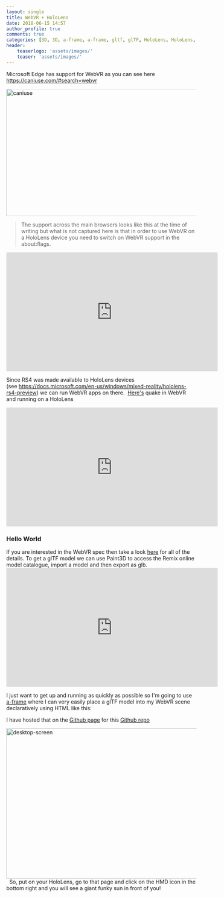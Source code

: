 ```yaml
---
layout: single
title: WebVR + HoloLens
date: 2018-06-15 14:57
author_profile: true
comments: true
categories: [3D, 3D, a-frame, a-frame, gltf, glTF, HoloLens, HoloLens, WebVR, webvr]
header:
    teaserlogo: 'assets/images/'
    teaser: 'assets/images/'
---
```

Microsoft Edge has support for WebVR as you can see here <a href="https://caniuse.com/#search=webvr">https://caniuse.com/#search=webvr</a>

<a href="http://peted.azurewebsites.net/wp-content/uploads/2018/06/caniuse.png"><img style="display: inline; background-image: none;" title="caniuse" src="http://peted.azurewebsites.net/wp-content/uploads/2018/06/caniuse_thumb.png" alt="caniuse" width="670" height="337" border="0" /></a>
<blockquote>The support across the main browsers looks like this at the time of writing but what is not captured here is that in order to use WebVR on a HoloLens device you need to switch on WebVR support in the about:flags.</blockquote>
<iframe src="https://www.youtube.com/embed/Vz9JqsV7HcM" width="560" height="315" frameborder="0" allowfullscreen="allowfullscreen">&lt;/iframe</iframe>

Since RS4 was made available to HoloLens devices (see https://docs.microsoft.com/en-us/windows/mixed-reality/hololens-rs4-preview) we can run WebVR apps on there.  <a href="http://media.tojicode.com/q3bsp/" target="_blank" rel="noopener">Here's</a> quake in WebVR and running on a HoloLens

<iframe src="https://www.youtube.com/embed/mjkEjSM_sAY" width="560" height="315" frameborder="0" allowfullscreen="allowfullscreen"></iframe>
<h3>Hello World</h3>
If you are interested in the WebVR spec then take a look <a href="https://immersive-web.github.io/webvr/spec/1.1/" target="_blank" rel="noopener">here</a> for all of the details. To get a glTF model we can use Paint3D to access the Remix online model catalogue, import a model and then export as glb.

<iframe src="https://www.youtube.com/embed/cfVRHw198Io" width="560" height="315" frameborder="0" allowfullscreen="allowfullscreen"></iframe>

I just want to get up and running as quickly as possible so I'm going to use <a href="https://aframe.io/" target="_blank" rel="noopener">a-frame</a> where I can very easily place a glTF model into my WebVR scene declaratively using HTML like this: <script src="https://gist.github.com/peted70/8576d609ef10d1e65b74c8a73c5a8a31.js"></script>

I have hosted that on the <a href="https://peted70.github.io/webvr-hololens/" target="_blank" rel="noopener">Github page</a> for this <a href="https://github.com/peted70/webvr-hololens" target="_blank" rel="noopener">Github repo</a>

<a href="http://peted.azurewebsites.net/wp-content/uploads/2018/06/desktop-screen.png"><img style="display: inline; background-image: none;" title="desktop-screen" src="http://peted.azurewebsites.net/wp-content/uploads/2018/06/desktop-screen_thumb.png" alt="desktop-screen" width="670" height="398" border="0" /></a>  So, put on your HoloLens, go to that page and click on the HMD icon in the bottom right and you will see a giant funky sun in front of you!
